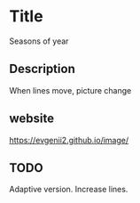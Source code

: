 # Title
Seasons of year
## Description
When lines move, picture change
## website
https://evgenii2.github.io/image/
## TODO
Adaptive version. Increase lines.
